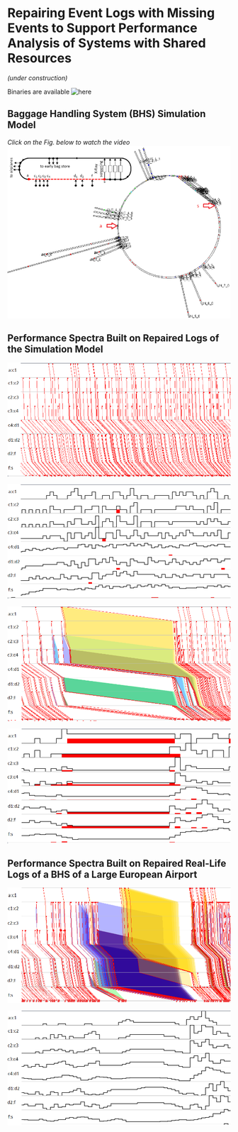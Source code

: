 # Repairing Event Logs with Missing Events to Support Performance Analysis of Systems with Shared Resources

*(under construction)*

Binaries are available ![here](releases/tag/1.2.0)

## Baggage Handling System (BHS) Simulation Model

*Click on the Fig. below to watch the video*
[![The visualization of the BHS simulation model](/docs/figures/sim_model.png)](https://www.youtube.com/watch?v=O0_tjfRInFo&feature=youtu.be)


## Performance Spectra Built on Repaired Logs of the Simulation Model

![Performance Spectrum, stable performance](/docs/figures/sim_stable_perf.png)

![Load and its error, stable performance](/docs/figures/sim_stable_perf_load.png)


![Performance Spectrum, unstable performance](/docs/figures/sim_unstable_perf.png)

![Load and its error, unstable performance](/docs/figures/sim_unstable_perf_load.png)

## Performance Spectra Built on Repaired Real-Life Logs of a BHS of a Large European Airport

![Performance Spectrum, mixed performance](/docs/figures/rl_mixed_perf.png)

![Load and its error, mixed performance](/docs/figures/rl_mixed_perf_load.png)




